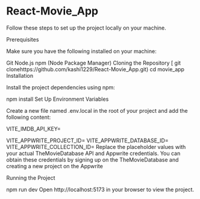 # React-Movie_App

Follow these steps to set up the project locally on your machine.

Prerequisites

Make sure you have the following installed on your machine:

Git
Node.js
npm (Node Package Manager)
Cloning the Repository
[
git clonehttps://github.com/kashi1229/React-Movie_App.git)
cd movie_app
Installation

Install the project dependencies using npm:

npm install
Set Up Environment Variables

Create a new file named .env.local in the root of your project and add the following content:

VITE_IMDB_API_KEY=

VITE_APPWRITE_PROJECT_ID=
VITE_APPWRITE_DATABASE_ID=
VITE_APPWRITE_COLLECTION_ID=
Replace the placeholder values with your actual TheMovieDatabase API and Appwrite credentials. You can obtain these credentials by signing up on the TheMovieDatabase and creating a new project on the Appwrite

Running the Project

npm run dev
Open http://localhost:5173 in your browser to view the project.
